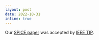 ```yaml
---
layout: post
date: 2022-10-31
inline: true
---
```


Our [SPICE paper](https://arxiv.org/abs/2103.09382) was accepted by [IEEE TIP](https://ieeexplore.ieee.org/xpl/RecentIssue.jsp?punumber=83).
